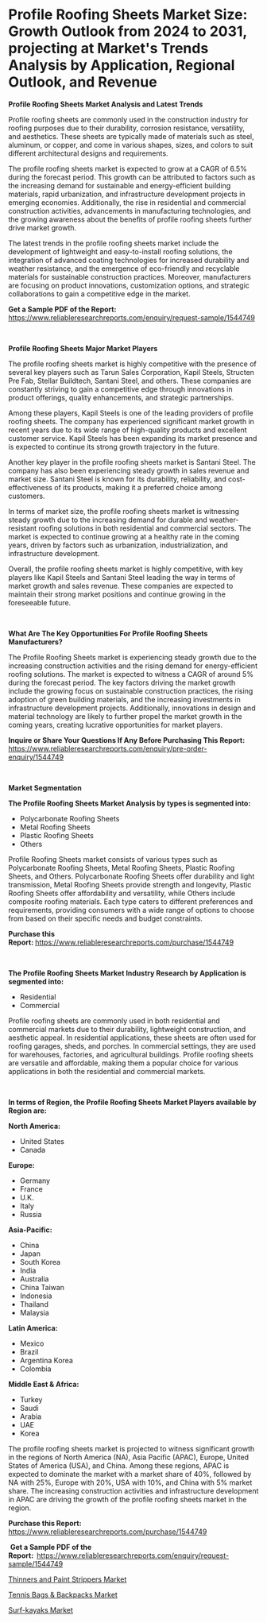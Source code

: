 <p><h1>Profile Roofing Sheets Market Size: Growth Outlook from 2024 to 2031, projecting at Market's Trends Analysis by Application, Regional Outlook, and Revenue</h1></p><p><strong>Profile Roofing Sheets Market Analysis and Latest Trends</strong></p>
<p><p>Profile roofing sheets are commonly used in the construction industry for roofing purposes due to their durability, corrosion resistance, versatility, and aesthetics. These sheets are typically made of materials such as steel, aluminum, or copper, and come in various shapes, sizes, and colors to suit different architectural designs and requirements.</p><p>The profile roofing sheets market is expected to grow at a CAGR of 6.5% during the forecast period. This growth can be attributed to factors such as the increasing demand for sustainable and energy-efficient building materials, rapid urbanization, and infrastructure development projects in emerging economies. Additionally, the rise in residential and commercial construction activities, advancements in manufacturing technologies, and the growing awareness about the benefits of profile roofing sheets further drive market growth.</p><p>The latest trends in the profile roofing sheets market include the development of lightweight and easy-to-install roofing solutions, the integration of advanced coating technologies for increased durability and weather resistance, and the emergence of eco-friendly and recyclable materials for sustainable construction practices. Moreover, manufacturers are focusing on product innovations, customization options, and strategic collaborations to gain a competitive edge in the market.</p></p>
<p><strong>Get a Sample PDF of the Report:&nbsp;</strong> <a href="https://www.reliableresearchreports.com/enquiry/request-sample/1544749">https://www.reliableresearchreports.com/enquiry/request-sample/1544749</a></p>
<p>&nbsp;</p>
<p><strong>Profile Roofing Sheets Major Market Players</strong></p>
<p><p>The profile roofing sheets market is highly competitive with the presence of several key players such as Tarun Sales Corporation, Kapil Steels, Structen Pre Fab, Stellar Buildtech, Santani Steel, and others. These companies are constantly striving to gain a competitive edge through innovations in product offerings, quality enhancements, and strategic partnerships.</p><p>Among these players, Kapil Steels is one of the leading providers of profile roofing sheets. The company has experienced significant market growth in recent years due to its wide range of high-quality products and excellent customer service. Kapil Steels has been expanding its market presence and is expected to continue its strong growth trajectory in the future.</p><p>Another key player in the profile roofing sheets market is Santani Steel. The company has also been experiencing steady growth in sales revenue and market size. Santani Steel is known for its durability, reliability, and cost-effectiveness of its products, making it a preferred choice among customers.</p><p>In terms of market size, the profile roofing sheets market is witnessing steady growth due to the increasing demand for durable and weather-resistant roofing solutions in both residential and commercial sectors. The market is expected to continue growing at a healthy rate in the coming years, driven by factors such as urbanization, industrialization, and infrastructure development.</p><p>Overall, the profile roofing sheets market is highly competitive, with key players like Kapil Steels and Santani Steel leading the way in terms of market growth and sales revenue. These companies are expected to maintain their strong market positions and continue growing in the foreseeable future.</p></p>
<p>&nbsp;</p>
<p><strong>What Are The Key Opportunities For Profile Roofing Sheets Manufacturers?</strong></p>
<p><p>The Profile Roofing Sheets market is experiencing steady growth due to the increasing construction activities and the rising demand for energy-efficient roofing solutions. The market is expected to witness a CAGR of around 5% during the forecast period. The key factors driving the market growth include the growing focus on sustainable construction practices, the rising adoption of green building materials, and the increasing investments in infrastructure development projects. Additionally, innovations in design and material technology are likely to further propel the market growth in the coming years, creating lucrative opportunities for market players.</p></p>
<p><strong>Inquire or Share Your Questions If Any Before Purchasing This Report:</strong> <a href="https://www.reliableresearchreports.com/enquiry/pre-order-enquiry/1544749">https://www.reliableresearchreports.com/enquiry/pre-order-enquiry/1544749</a></p>
<p>&nbsp;</p>
<p><strong>Market Segmentation</strong></p>
<p><strong>The Profile Roofing Sheets Market Analysis by types is segmented into:</strong></p>
<p><ul><li>Polycarbonate Roofing Sheets</li><li>Metal Roofing Sheets</li><li>Plastic Roofing Sheets</li><li>Others</li></ul></p>
<p><p>Profile Roofing Sheets market consists of various types such as Polycarbonate Roofing Sheets, Metal Roofing Sheets, Plastic Roofing Sheets, and Others. Polycarbonate Roofing Sheets offer durability and light transmission, Metal Roofing Sheets provide strength and longevity, Plastic Roofing Sheets offer affordability and versatility, while Others include composite roofing materials. Each type caters to different preferences and requirements, providing consumers with a wide range of options to choose from based on their specific needs and budget constraints.</p></p>
<p><strong>Purchase this Report:&nbsp;</strong><a href="https://www.reliableresearchreports.com/purchase/1544749">https://www.reliableresearchreports.com/purchase/1544749</a></p>
<p>&nbsp;</p>
<p><strong>The Profile Roofing Sheets Market Industry Research by Application is segmented into:</strong></p>
<p><ul><li>Residential</li><li>Commercial</li></ul></p>
<p><p>Profile roofing sheets are commonly used in both residential and commercial markets due to their durability, lightweight construction, and aesthetic appeal. In residential applications, these sheets are often used for roofing garages, sheds, and porches. In commercial settings, they are used for warehouses, factories, and agricultural buildings. Profile roofing sheets are versatile and affordable, making them a popular choice for various applications in both the residential and commercial markets.</p></p>
<p>&nbsp;</p>
<p><strong>In terms of Region, the Profile Roofing Sheets Market Players available by Region are:</strong></p>
<p>
    <p> <strong> North America: </strong>
        <ul>
            <li>United States</li>
            <li>Canada</li>
        </ul>
        </p> 
    <p> <strong> Europe: </strong>
        <ul>
            <li>Germany</li>
            <li>France</li>
            <li>U.K.</li>
            <li>Italy</li>
            <li>Russia</li>
        </ul>
        </p> 
    <p> <strong> Asia-Pacific: </strong>
        <ul>
            <li>China</li>
            <li>Japan</li>
            <li>South Korea</li>
            <li>India</li>
            <li>Australia</li>
            <li>China Taiwan</li>
            <li>Indonesia</li>
            <li>Thailand</li>
            <li>Malaysia</li>
        </ul>
        </p> 
    <p> <strong> Latin America: </strong>
        <ul>
            <li>Mexico</li>
            <li>Brazil</li>
            <li>Argentina Korea</li>
            <li>Colombia</li>
        </ul>
        </p> 
    <p> <strong> Middle East & Africa: </strong>
        <ul>
            <li>Turkey</li>
            <li>Saudi</li>
            <li>Arabia</li>
            <li>UAE</li>
            <li>Korea</li>
        </ul>
    </p>
    </p>
<p><p>The profile roofing sheets market is projected to witness significant growth in the regions of North America (NA), Asia Pacific (APAC), Europe, United States of America (USA), and China. Among these regions, APAC is expected to dominate the market with a market share of 40%, followed by NA with 25%, Europe with 20%, USA with 10%, and China with 5% market share. The increasing construction activities and infrastructure development in APAC are driving the growth of the profile roofing sheets market in the region.</p></p>
<p><strong>Purchase this Report: </strong><a href="https://www.reliableresearchreports.com/purchase/1544749">https://www.reliableresearchreports.com/purchase/1544749</a></p>
<p>&nbsp;<strong>Get a Sample PDF of the Report:&nbsp;&nbsp;</strong><a href="https://www.reliableresearchreports.com/enquiry/request-sample/1544749">https://www.reliableresearchreports.com/enquiry/request-sample/1544749</a></p>
<p><strong></strong></p>
<p><p><a href="https://view.publitas.com/reportprime-1/thinners-and-paint-strippers-market-size-2023-2030-global-industrial-analysis-key-geographical-regions-market-share-top-key-players-product-types-and-forecast-research-report/">Thinners and Paint Strippers Market</a></p><p><a href="https://view.publitas.com/reportprime-1/tennis-bags-backpacks-market-analysis-and-market-size-global-industry-overview-market-segmentation-and-forecast-2023-to-2030/">Tennis Bags & Backpacks Market</a></p><p><a href="https://view.publitas.com/reportprime-1/surf-kayaks-market-size-and-growth-market-segmentation-regional-and-country-breakdowns-and-market-trends-for-period-from-2023-2030/">Surf-kayaks Market</a></p></p>